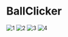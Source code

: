 # BallClicker
![1](https://user-images.githubusercontent.com/84305902/184624404-b3457e37-1feb-498b-b91a-c14345f18857.jpg)
![2](https://user-images.githubusercontent.com/84305902/184624420-d6c86c44-246b-4181-8042-20c6f25ed506.jpg)
![3](https://user-images.githubusercontent.com/84305902/184624436-61c77dd7-4c9f-4d03-8561-6c1ca7aee85f.jpg)
![4](https://user-images.githubusercontent.com/84305902/184624465-e1d7c0d1-171a-400b-a09d-785c2a8fe7b2.jpg)
